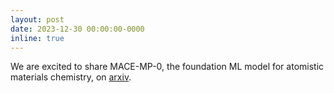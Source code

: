 ```yaml
---
layout: post
date: 2023-12-30 00:00:00-0000
inline: true
---
```


We are excited to share MACE-MP-0, the foundation ML model for atomistic materials chemistry, on [arxiv](https://arxiv.org/abs/2401.00096v1). 

